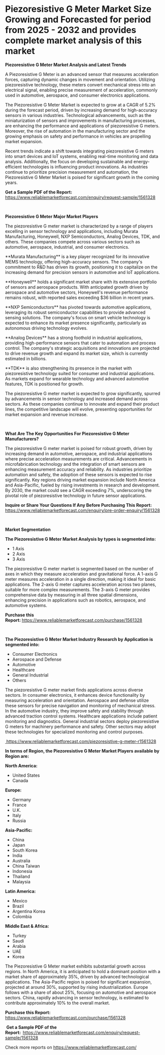 <p><h1>Piezoresistive G Meter Market Size Growing and Forecasted for period from 2025 - 2032 and provides complete market analysis of this market</h1></p><p><strong>Piezoresistive G Meter Market Analysis and Latest Trends</strong></p>
<p><p>A Piezoresistive G Meter is an advanced sensor that measures acceleration forces, capturing dynamic changes in movement and orientation. Utilizing piezoresistive technology, these meters convert mechanical stress into an electrical signal, enabling precise measurement of acceleration, commonly used in automotive, aerospace, and consumer electronics applications.</p><p>The Piezoresistive G Meter Market is expected to grow at a CAGR of 5.2% during the forecast period, driven by increasing demand for high-accuracy sensors in various industries. Technological advancements, such as the miniaturization of sensors and improvements in manufacturing processes, are enhancing the performance and applications of piezoresistive G meters. Moreover, the rise of automation in the manufacturing sector and the growing emphasis on safety and performance in vehicles are propelling market expansion.</p><p>Recent trends indicate a shift towards integrating piezoresistive G meters into smart devices and IoT systems, enabling real-time monitoring and data analysis. Additionally, the focus on developing sustainable and energy-efficient technologies is influencing product innovations. As industries continue to prioritize precision measurement and automation, the Piezoresistive G Meter Market is poised for significant growth in the coming years.</p></p>
<p><strong>Get a Sample PDF of the Report:&nbsp;</strong> <a href="https://www.reliablemarketforecast.com/enquiry/request-sample/1561328?utm_campaign=1833&utm_medium=2&utm_source=Github&utm_content=ia&utm_term=12022025&utm_id=piezoresistive-g-meter">https://www.reliablemarketforecast.com/enquiry/request-sample/1561328</a></p>
<p>&nbsp;</p>
<p><strong>Piezoresistive G Meter Major Market Players</strong></p>
<p><p>The piezoresistive G meter market is characterized by a range of players excelling in sensor technology and applications, including Murata Manufacturing, Honeywell, NXP Semiconductors, Analog Devices, TDK, and others. These companies compete across various sectors such as automotive, aerospace, industrial, and consumer electronics.</p><p>**Murata Manufacturing** is a key player recognized for its innovative MEMS technology, offering high-accuracy sensors. The company's commitment to R&D has driven its growth, positioning it to capitalize on the increasing demand for precision sensors in automotive and IoT applications. </p><p>**Honeywell** holds a significant market share with its extensive portfolio of sensors and aerospace products. With anticipated growth driven by aerospace and automotive sectors, Honeywell's revenue performance remains robust, with reported sales exceeding $36 billion in recent years. </p><p>**NXP Semiconductors** has pivoted towards automotive applications, leveraging its robust semiconductor capabilities to provide advanced sensing solutions. The company's focus on smart vehicle technology is expected to enhance its market presence significantly, particularly as autonomous driving technology evolves.</p><p>**Analog Devices** has a strong foothold in industrial applications, providing high-performance sensors that cater to automation and process control. The company's strategic acquisitions and innovations are projected to drive revenue growth and expand its market size, which is currently estimated in billions.</p><p>**TDK** is also strengthening its presence in the market with piezoresistive technology suited for consumer and industrial applications. As markets expand for wearable technology and advanced automotive features, TDK is positioned for growth.</p><p>The piezoresistive G meter market is expected to grow significantly, spurred by advancements in sensor technology and increased demand across sectors. As these companies continue to innovate and expand their product lines, the competitive landscape will evolve, presenting opportunities for market expansion and revenue increase.</p></p>
<p>&nbsp;</p>
<p><strong>What Are The Key Opportunities For Piezoresistive G Meter Manufacturers?</strong></p>
<p><p>The piezoresistive G meter market is poised for robust growth, driven by increasing demand in automotive, aerospace, and industrial applications where precise acceleration measurements are critical. Advancements in microfabrication technology and the integration of smart sensors are enhancing measurement accuracy and reliability. As industries prioritize automation and safety, the adoption of these sensors is expected to rise significantly. Key regions driving market expansion include North America and Asia-Pacific, fueled by rising investments in research and development. By 2030, the market could see a CAGR exceeding 7%, underscoring the pivotal role of piezoresistive technology in future sensor applications.</p></p>
<p><strong>Inquire or Share Your Questions If Any Before Purchasing This Report:</strong> <a href="https://www.reliablemarketforecast.com/enquiry/pre-order-enquiry/1561328?utm_campaign=1833&utm_medium=2&utm_source=Github&utm_content=ia&utm_term=12022025&utm_id=piezoresistive-g-meter">https://www.reliablemarketforecast.com/enquiry/pre-order-enquiry/1561328</a></p>
<p>&nbsp;</p>
<p><strong>Market Segmentation</strong></p>
<p><strong>The Piezoresistive G Meter Market Analysis by types is segmented into:</strong></p>
<p><ul><li>1 Axis</li><li>2 Axis</li><li>3 Axis</li></ul></p>
<p><p>The piezoresistive G meter market is segmented based on the number of axes in which they measure acceleration and gravitational force. A 1-axis G meter measures acceleration in a single direction, making it ideal for basic applications. The 2-axis G meter captures acceleration across two planes, suitable for more complex measurements. The 3-axis G meter provides comprehensive data by measuring in all three spatial dimensions, enhancing precision in applications such as robotics, aerospace, and automotive systems.</p></p>
<p><strong>Purchase this Report:&nbsp;</strong><a href="https://www.reliablemarketforecast.com/purchase/1561328?utm_campaign=1833&utm_medium=2&utm_source=Github&utm_content=ia&utm_term=12022025&utm_id=piezoresistive-g-meter">https://www.reliablemarketforecast.com/purchase/1561328</a></p>
<p>&nbsp;</p>
<p><strong>The Piezoresistive G Meter Market Industry Research by Application is segmented into:</strong></p>
<p><ul><li>Consumer Electronics</li><li>Aerospace and Defense</li><li>Automotive</li><li>Healthcare</li><li>General Industrial</li><li>Others</li></ul></p>
<p><p>The piezoresistive G meter market finds applications across diverse sectors. In consumer electronics, it enhances device functionality by measuring acceleration and orientation. Aerospace and defense utilize these sensors for precise navigation and monitoring of mechanical stress. In the automotive industry, they improve safety and stability through advanced traction control systems. Healthcare applications include patient monitoring and diagnostics. General industrial sectors deploy piezoresistive G meters for machinery performance and safety. Other sectors may adopt these technologies for specialized monitoring and control purposes.</p></p>
<p><a href="https://www.reliablemarketforecast.com/piezoresistive-g-meter-r1561328?utm_campaign=1833&utm_medium=2&utm_source=Github&utm_content=ia&utm_term=12022025&utm_id=piezoresistive-g-meter">&nbsp;https://www.reliablemarketforecast.com/piezoresistive-g-meter-r1561328</a></p>
<p><strong>In terms of Region, the Piezoresistive G Meter Market Players available by Region are:</strong></p>
<p>
    <p> <strong> North America: </strong>
        <ul>
            <li>United States</li>
            <li>Canada</li>
        </ul>
        </p> 
    <p> <strong> Europe: </strong>
        <ul>
            <li>Germany</li>
            <li>France</li>
            <li>U.K.</li>
            <li>Italy</li>
            <li>Russia</li>
        </ul>
        </p> 
    <p> <strong> Asia-Pacific: </strong>
        <ul>
            <li>China</li>
            <li>Japan</li>
            <li>South Korea</li>
            <li>India</li>
            <li>Australia</li>
            <li>China Taiwan</li>
            <li>Indonesia</li>
            <li>Thailand</li>
            <li>Malaysia</li>
        </ul>
        </p> 
    <p> <strong> Latin America: </strong>
        <ul>
            <li>Mexico</li>
            <li>Brazil</li>
            <li>Argentina Korea</li>
            <li>Colombia</li>
        </ul>
        </p> 
    <p> <strong> Middle East & Africa: </strong>
        <ul>
            <li>Turkey</li>
            <li>Saudi</li>
            <li>Arabia</li>
            <li>UAE</li>
            <li>Korea</li>
        </ul>
    </p>
    </p>
<p><p>The Piezoresistive G Meter market exhibits substantial growth across regions. In North America, it is anticipated to hold a dominant position with a market share of approximately 35%, driven by advanced technological applications. The Asia-Pacific region is poised for significant expansion, projected at around 30%, supported by rising industrialization. Europe follows with a share of about 25%, focusing on automotive and aerospace sectors. China, rapidly advancing in sensor technology, is estimated to contribute approximately 10% to the overall market.</p></p>
<p><strong>Purchase this Report: </strong><a href="https://www.reliablemarketforecast.com/purchase/1561328?utm_campaign=1833&utm_medium=2&utm_source=Github&utm_content=ia&utm_term=12022025&utm_id=piezoresistive-g-meter">https://www.reliablemarketforecast.com/purchase/1561328</a></p>
<p>&nbsp;<strong>Get a Sample PDF of the Report:&nbsp;&nbsp;</strong><a href="https://www.reliablemarketforecast.com/enquiry/request-sample/1561328?utm_campaign=1833&utm_medium=2&utm_source=Github&utm_content=ia&utm_term=12022025&utm_id=piezoresistive-g-meter">https://www.reliablemarketforecast.com/enquiry/request-sample/1561328</a></p>
<p><strong></strong></p>
<p>Check more reports on <a href="https://www.reliablemarketforecast.com/?utm_campaign=1833&utm_medium=2&utm_source=Github&utm_content=ia&utm_term=12022025&utm_id=piezoresistive-g-meter">https://www.reliablemarketforecast.com/</a></p>